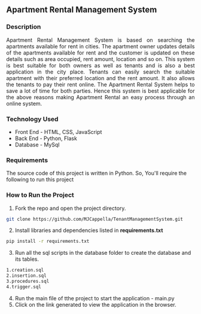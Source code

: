 ## Apartment Rental Management System
### Description
<p align="justify">
Apartment Rental Management System is based on searching the apartments available for rent in cities. The apartment owner updates details of the apartments available for rent and the customer is updated on these details such as area occupied, rent amount, location and so on. This system is best suitable for both owners as well as tenants and is also a best application in the city place. Tenants can easily search the suitable apartment with their preferred location and the rent amount. It also allows the tenants to pay their rent online. The Apartment Rental System helps to save a lot of time for both parties. Hence this system is best applicable for the above reasons making Apartment Rental an easy process through an online system.</p>

### Technology Used
* Front End - HTML, CSS, JavaScript
* Back End - Python, Flask
* Database - MySql
### Requirements
The source code of this project is written in Python. So, You'll require the following to run this project

### How to Run the Project
1. Fork the repo and open the project directory.
```bash
git clone https://github.com/MJCappella/TenantManagementSystem.git
```
2. Install libraries and dependencies listed in **requirements.txt**
```bash
pip install -r requirements.txt
```
3. Run all the sql scripts in the database folder to create the database and its tables.
```bash
1.creation.sql
2.insertion.sql
3.procedures.sql
4.trigger.sql
```
4. Run the main file of tthe project to start the application - main.py
5. Click on the link generated to view the application in the browser.


